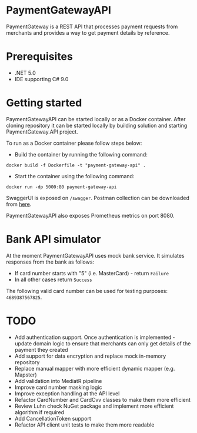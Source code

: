 # PaymentGatewayAPI

PaymentGateway is a REST API that processes payment requests from merchants and provides a way to get payment details by reference.

# Prerequisites

* .NET 5.0
* IDE supporting C# 9.0

# Getting started

PaymentGatewayAPI can be started locally or as a Docker container. After cloning repository it can be started locally by building solution and starting PaymentGateway.API project.

To run as a Docker container please follow steps below:
* Build the container by running the following command:

`docker build -f Dockerfile -t "payment-gateway-api" .`

* Start the container using the following command:

`docker run -dp 5000:80 payment-gateway-api`

SwaggerUI is exposed on `/swagger`. Postman collection can be downloaded from [here](PaymentGatewayAPI.postman_collection.json).

PaymentGatewayAPI also exposes Prometheus metrics on port 8080.

# Bank API simulator

At the moment PaymentGatewayAPI uses mock bank service. It simulates responses from the bank as follows:
* If card number starts with "5" (i.e. MasterCard) - return `Failure`
* In all other cases return `Success`

The following valid card number can be used for testing purposes: `4689387567825`.

# TODO

* Add authentication support. Once authentication is implemented - update domain logic to ensure that merchants can only get details of the payment they created
* Add support for data encryption and replace mock in-memory repository
* Replace manual mapper with more efficient dynamic mapper (e.g. Mapster)
* Add validation into MediatR pipeline
* Improve card number masking logic
* Improve exception handling at the API level
* Refactor CardNumber and CardCvv classes to make them more efficient
* Review Luhn check NuGet package and implement more efficient algorithm if required
* Add CancellationToken support
* Refactor API client unit tests to make them more readable
